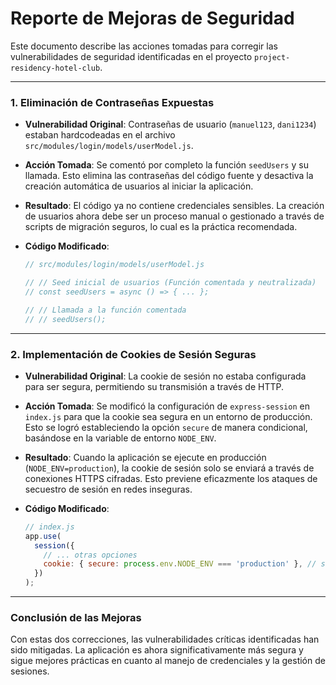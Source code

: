 # Reporte de Mejoras de Seguridad

Este documento describe las acciones tomadas para corregir las vulnerabilidades de seguridad identificadas en el proyecto `project-residency-hotel-club`.

---

### 1. Eliminación de Contraseñas Expuestas

- **Vulnerabilidad Original**: Contraseñas de usuario (`manuel123`, `dani1234`) estaban hardcodeadas en el archivo `src/modules/login/models/userModel.js`.

- **Acción Tomada**: Se comentó por completo la función `seedUsers` y su llamada. Esto elimina las contraseñas del código fuente y desactiva la creación automática de usuarios al iniciar la aplicación.

- **Resultado**: El código ya no contiene credenciales sensibles. La creación de usuarios ahora debe ser un proceso manual o gestionado a través de scripts de migración seguros, lo cual es la práctica recomendada.

- **Código Modificado**:
  ```javascript
  // src/modules/login/models/userModel.js

  // // Seed inicial de usuarios (Función comentada y neutralizada)
  // const seedUsers = async () => { ... };

  // // Llamada a la función comentada
  // // seedUsers();
  ```

---

### 2. Implementación de Cookies de Sesión Seguras

- **Vulnerabilidad Original**: La cookie de sesión no estaba configurada para ser segura, permitiendo su transmisión a través de HTTP.

- **Acción Tomada**: Se modificó la configuración de `express-session` en `index.js` para que la cookie sea segura en un entorno de producción. Esto se logró estableciendo la opción `secure` de manera condicional, basándose en la variable de entorno `NODE_ENV`.

- **Resultado**: Cuando la aplicación se ejecute en producción (`NODE_ENV=production`), la cookie de sesión solo se enviará a través de conexiones HTTPS cifradas. Esto previene eficazmente los ataques de secuestro de sesión en redes inseguras.

- **Código Modificado**:
  ```javascript
  // index.js
  app.use(
    session({
      // ... otras opciones
      cookie: { secure: process.env.NODE_ENV === 'production' }, // secure: true en producción
    })
  );
  ```

---

### Conclusión de las Mejoras

Con estas dos correcciones, las vulnerabilidades críticas identificadas han sido mitigadas. La aplicación es ahora significativamente más segura y sigue mejores prácticas en cuanto al manejo de credenciales y la gestión de sesiones.
